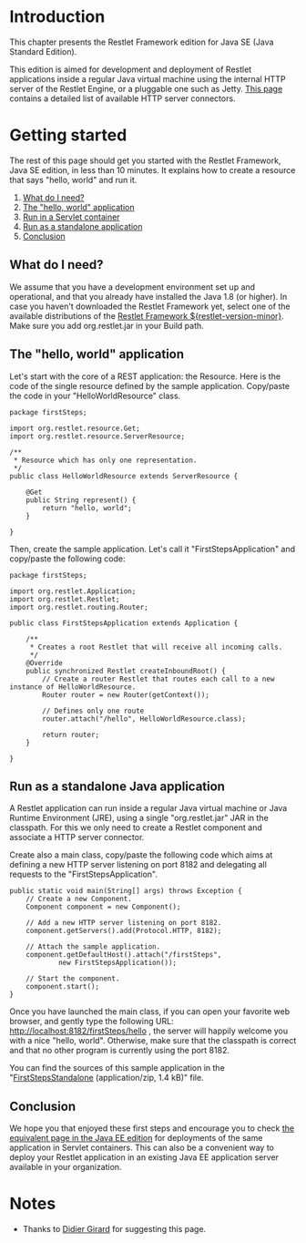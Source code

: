 # Introduction

This chapter presents the Restlet Framework edition for Java SE (Java
Standard Edition).

This edition is aimed for development and deployment of Restlet
applications inside a regular Java virtual machine using the internal
HTTP server of the Restlet Engine, or a pluggable one such as Jetty.
[This page](../../core/base/connectors "Connectors")
contains a detailed list of available HTTP server connectors.

# Getting started

The rest of this page should get you started with the Restlet Framework,
Java SE edition, in less than 10 minutes. It explains how to create a
resource that says "hello, world" and run it.

1.  [What do I need?](#what_do_i_need)
2.  [The "hello, world" application](#the-hello-world-application)
3.  [Run in a Servlet container](#run-in-a-servlet-container)
4.  [Run as a standalone application](#run-as-a-standalone-java-application)
5.  [Conclusion](#conclusion)

## What do I need?

We assume that you have a development environment set up and
operational, and that you already have installed the Java 1.8 (or
higher). In case you haven't downloaded the Restlet Framework yet,
select one of the available distributions of the [Restlet Framework
${restlet-version-minor}](http://restlet.com/downloads/current). Make sure you
add org.restlet.jar in your Build path.

## The "hello, world" application

Let's start with the core of a REST application: the Resource. Here is
the code of the single resource defined by the sample application.
Copy/paste the code in your "HelloWorldResource" class.


<pre class="language-java"><code class="language-java">package firstSteps;

import org.restlet.resource.Get;
import org.restlet.resource.ServerResource;

/**
 * Resource which has only one representation.
 */
public class HelloWorldResource extends ServerResource {

    @Get
    public String represent() {
        return "hello, world";
    }

}
</code></pre>

Then, create the sample application. Let's call it
"FirstStepsApplication" and copy/paste the following code:


<pre class="language-java"><code class="language-java">package firstSteps;

import org.restlet.Application;
import org.restlet.Restlet;
import org.restlet.routing.Router;

public class FirstStepsApplication extends Application {

    /**
     * Creates a root Restlet that will receive all incoming calls.
     */
    @Override
    public synchronized Restlet createInboundRoot() {
        // Create a router Restlet that routes each call to a new instance of HelloWorldResource.
        Router router = new Router(getContext());

        // Defines only one route
        router.attach("/hello", HelloWorldResource.class);

        return router;
    }

}
</code></pre>

## Run as a standalone Java application

A Restlet application can run inside a regular Java virtual machine or
Java Runtime Environment (JRE), using a single "org.restlet.jar" JAR in
the classpath. For this we only need to create a Restlet component and
associate a HTTP server connector.

Create also a main class, copy/paste the following code which aims at
defining a new HTTP server listening on port 8182 and delegating all
requests to the "FirstStepsApplication".


<pre class="language-java"><code class="language-java">public static void main(String[] args) throws Exception {  
    // Create a new Component.  
    Component component = new Component();  

    // Add a new HTTP server listening on port 8182.  
    component.getServers().add(Protocol.HTTP, 8182);  

    // Attach the sample application.  
    component.getDefaultHost().attach("/firstSteps",  
            new FirstStepsApplication());  

    // Start the component.  
    component.start();  
}
</code></pre>

Once you have launched the main class, if you can open your favorite web
browser, and gently type the following URL:
[http://localhost:8182/firstSteps/hello](http://localhost:8182/firstSteps/hello)
, the server will happily welcome you with a nice "hello, world". Otherwise,
make sure that the classpath is correct and that no other program is currently
using the port 8182.

You can find the sources of this sample application in the
"[FirstStepsStandalone](/technical-resources/restlet-framework/archives/examples/firstSteps/firstStepsStandalone.zip "firstStepsStandalone") (application/zip, 1.4 kB)"
file.

## Conclusion

We hope you that enjoyed these first steps and encourage you to check
[the equivalent page in the Java EE
edition](../jee/overview "Restlet edition for Java EE")
for deployments of the same application in Servlet containers. This can
also be a convenient way to deploy your Restlet application in an
existing Java EE application server available in your organization.

# Notes

-   Thanks to [Didier
    Girard](http://www.ongwt.com/)
    for suggesting this page.
